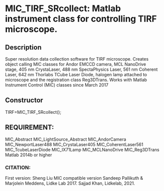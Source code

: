 # MIC_TIRF_SRcollect: Matlab instrument class for controlling TIRF microscope.

## Description
Super resolution data collection software for TIRF microscope. Creates
object calling MIC classes for Andor EMCCD camera, MCL NanoDrive stage,
405 nm CrystaLaser, 488 nm SpectaPhysics Laser, 561 nm Coherent Laser,
642 nm Thorlabs TCube Laser Diode, halogen lamp attached to microscope
and the registration class Reg3DTrans.
Works with Matlab Instrument Control (MIC) classes since March 2017

## Constructor
TIRF=MIC_TIRF_SRcollect();

## REQUIREMENT:
MIC_Abstract
MIC_LightSource_Abstract
MIC_AndorCamera
MIC_NewportLaser488
MIC_CrystaLaser405
MIC_CoherentLaser561
MIC_TcubeLaserDiode
MIC_IX71Lamp
MIC_MCLNanoDrive
MIC_Reg3DTrans
Matlab 2014b or higher

### CITATION:
First version: Sheng Liu
MIC compatible version Sandeep Pallikuth & Marjolein Meddens, Lidke Lab 2017. Sajjad Khan, Lidkelab, 2021.


